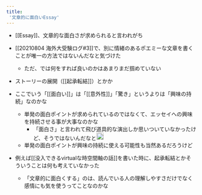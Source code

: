 ```yaml
---
title:
 '文章的に面白いEssay'
---
```


- [[Essay]]、文章的な面白さが求められると言われがち

- [[20210804 海外大受験ログ#3]]で、別に情緒のあるポエミーな文章を書くことが唯一の方法ではないんだなと気づけた
    - ただ、では何をすれば良いのかはあまりまだ掴めていない
- ストーリーの展開（[[起承転結]]）とかか

- ここでいう「[[面白い]]」は「[[意外性]]」「驚き」というよりは「興味の持続」なのかな
    - 単発の面白ポイントが求められているのではなくて、エッセイへの興味を持続させる事が大事なのかな
        - 「面白さ」と言われて飛び道具的な演出しか思いついていなかったけど、そうではないんだなと<img src='https://scrapbox.io/api/pages/blu3mo-public/blu3mo/icon' alt='blu3mo.icon' height="19.5"/>
    - 単発の面白ポイントが興味の持続に使える可能性も当然あるだろうけど

- 例えば[[没入できるvirtualな時空間軸の話]]を書いた時に、起承転結とかそういうことは何も考えていなかった
    - 「文章的に面白くする」のは、読んでいる人の理解しやすさだけでなく感情にも気を使うってことなのかな

